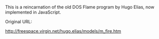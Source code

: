 This is a reincarnation of the old DOS Flame program by Hugo Elias, now implemented in JavaScript.

Original URL:

http://freespace.virgin.net/hugo.elias/models/m_fire.htm
